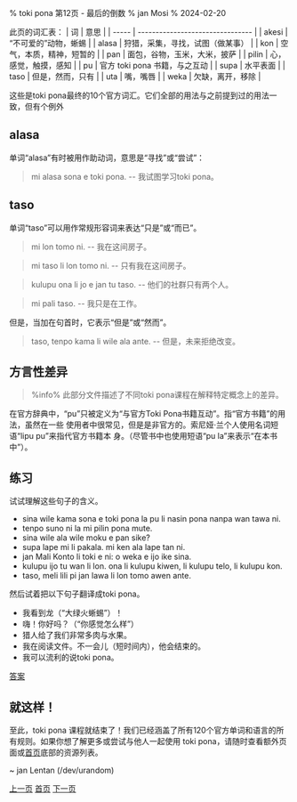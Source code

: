% toki pona 第12页 - 最后的倒数
% jan Mosi
% 2024-02-20

此页的词汇表：
| 词    | 意思                             |
| ----- | -------------------------------- |
| akesi | “不可爱的”动物，蜥蜴             |
| alasa | 狩猎，采集，寻找，试图（做某事） |
| kon   | 空气，本质，精神，短暂的         |
| pan   | 面包，谷物，玉米，大米，披萨     |
| pilin | 心，感觉，触摸，感知             |
| pu    | 官方 toki pona 书籍，与之互动    |
| supa  | 水平表面                         |
| taso  | 但是，然而，只有                 |
| uta   | 嘴，嘴唇                         |
| weka  | 欠缺，离开，移除                 |

这些是toki pona最终的10个官方词汇。它们全部的用法与之前提到过的用法一致，但有个例外

## alasa

单词“alasa”有时被用作助动词，意思是“寻找”或“尝试”：

> mi alasa sona e toki pona. -- 我试图学习toki pona。

## taso

单词“taso”可以用作常规形容词来表达“只是”或“而已”。

> mi lon tomo ni. -- 我在这间房子。

> mi taso li lon tomo ni. -- 只有我在这间房子。

> kulupu ona li jo e jan tu taso. -- 他们的社群只有两个人。

> mi pali taso. -- 我只是在工作。

但是，当加在句首时，它表示“但是”或“然而”。

> taso, tenpo kama li wile ala ante. -- 但是，未来拒绝改变。

## 方言性差异

> %info%
> 此部分文件描述了不同toki pona课程在解释特定概念上的差异。

在官方辞典中，“pu”只被定义为“与官方Toki Pona书籍互动”。指“官方书籍”的用法，虽然在一些
使用者中很常见，但是是非官方的。索尼娅·兰个人使用名词短语“lipu pu”来指代官方书籍本
身。（尽管书中也使用短语“pu la”来表示“在本书中”）。

## 练习

试试理解这些句子的含义。

* sina wile kama sona e toki pona la pu li nasin pona nanpa wan tawa ni.
* tenpo suno ni la mi pilin pona mute.
* sina wile ala wile moku e pan sike?
* supa lape mi li pakala. mi ken ala lape tan ni.
* jan Mali Konto li toki e ni: o weka e ijo ike sina.
* kulupu ijo tu wan li lon. ona li kulupu kiwen, li kulupu telo, li kulupu kon.
* taso, meli lili pi jan lawa li lon tomo awen ante.

然后试着把以下句子翻译成toki pona。

* 我看到龙（“大绿火蜥蜴”）！
* 嗨！你好吗？（“你感觉怎么样”）
* 猎人给了我们非常多肉与水果。
* 我在阅读文件。不一会儿（短时间内），他会结束的。
* 我可以流利的说toki pona。

[答案](zh_answers.html#p12)

## 就这样！

至此，toki pona 课程就结束了！我们已经涵盖了所有120个官方单词和语言的所有规则。如果你想了解更多或尝试与他人一起使用 toki pona，请随时查看额外页面或[首页](zh_index.html)底部的资源列表。

~ jan Lentan (/dev/urandom)

[上一页](zh_11.html) [首页](zh_index.html) [下一页](zh_13.html)
